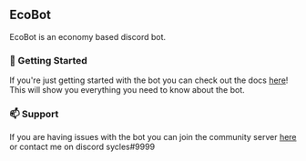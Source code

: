 ## EcoBot
EcoBot is an economy based discord bot.

### 💼 Getting Started

If you're just getting started with the bot you can check out the docs [here](https://syclescontact.gitbook.io/ecobot/#getting-started)! This will show you everything you need to know about the bot.

### 📫 Support

If you are having issues with the bot you can join the community server [here](https://discord.gg/NNXGg4mZQB) or contact me on discord sycles#9999
